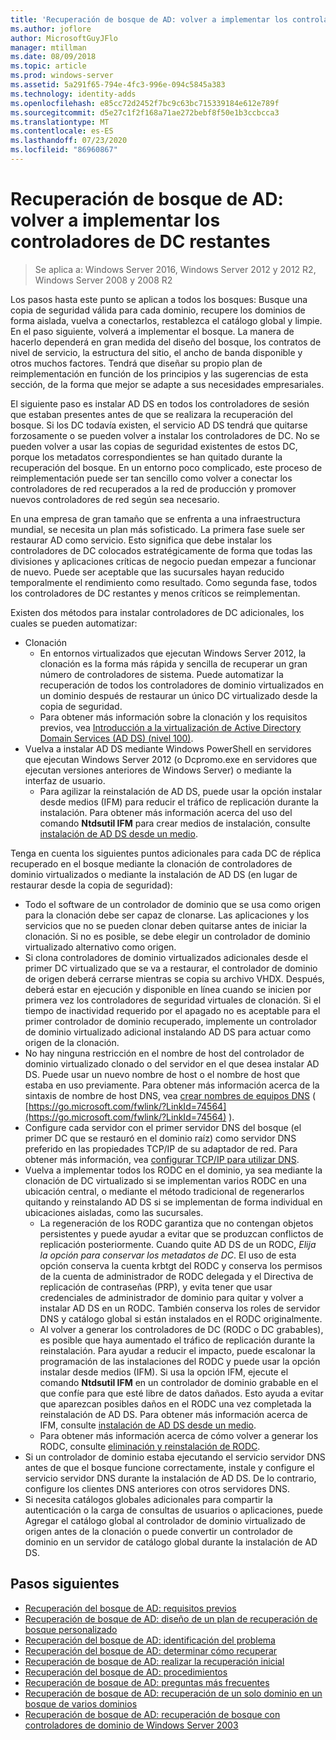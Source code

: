 ```yaml
---
title: 'Recuperación de bosque de AD: volver a implementar los controladores de DC restantes'
ms.author: joflore
author: MicrosoftGuyJFlo
manager: mtillman
ms.date: 08/09/2018
ms.topic: article
ms.prod: windows-server
ms.assetid: 5a291f65-794e-4fc3-996e-094c5845a383
ms.technology: identity-adds
ms.openlocfilehash: e85cc72d2452f7bc9c63bc715339184e612e789f
ms.sourcegitcommit: d5e27c1f2f168a71ae272bebf8f50e1b3ccbcca3
ms.translationtype: MT
ms.contentlocale: es-ES
ms.lasthandoff: 07/23/2020
ms.locfileid: "86960867"
---
```

# <a name="ad-forest-recovery---redeploy-remaining-dcs"></a>Recuperación de bosque de AD: volver a implementar los controladores de DC restantes

>Se aplica a: Windows Server 2016, Windows Server 2012 y 2012 R2, Windows Server 2008 y 2008 R2

Los pasos hasta este punto se aplican a todos los bosques: Busque una copia de seguridad válida para cada dominio, recupere los dominios de forma aislada, vuelva a conectarlos, restablezca el catálogo global y limpie. En el paso siguiente, volverá a implementar el bosque. La manera de hacerlo dependerá en gran medida del diseño del bosque, los contratos de nivel de servicio, la estructura del sitio, el ancho de banda disponible y otros muchos factores. Tendrá que diseñar su propio plan de reimplementación en función de los principios y las sugerencias de esta sección, de la forma que mejor se adapte a sus necesidades empresariales.  
  
El siguiente paso es instalar AD DS en todos los controladores de sesión que estaban presentes antes de que se realizara la recuperación del bosque. Si los DC todavía existen, el servicio AD DS tendrá que quitarse forzosamente o se pueden volver a instalar los controladores de DC. No se pueden volver a usar las copias de seguridad existentes de estos DC, porque los metadatos correspondientes se han quitado durante la recuperación del bosque. En un entorno poco complicado, este proceso de reimplementación puede ser tan sencillo como volver a conectar los controladores de red recuperados a la red de producción y promover nuevos controladores de red según sea necesario.  
  
En una empresa de gran tamaño que se enfrenta a una infraestructura mundial, se necesita un plan más sofisticado. La primera fase suele ser restaurar AD como servicio. Esto significa que debe instalar los controladores de DC colocados estratégicamente de forma que todas las divisiones y aplicaciones críticas de negocio puedan empezar a funcionar de nuevo. Puede ser aceptable que las sucursales hayan reducido temporalmente el rendimiento como resultado. Como segunda fase, todos los controladores de DC restantes y menos críticos se reimplementan.  
  
 Existen dos métodos para instalar controladores de DC adicionales, los cuales se pueden automatizar:  
  
- Clonación  
   - En entornos virtualizados que ejecutan Windows Server 2012, la clonación es la forma más rápida y sencilla de recuperar un gran número de controladores de sistema. Puede automatizar la recuperación de todos los controladores de dominio virtualizados en un dominio después de restaurar un único DC virtualizado desde la copia de seguridad.  
   - Para obtener más información sobre la clonación y los requisitos previos, vea [Introducción a la virtualización de Active Directory Domain Services (AD DS) (nivel 100)](./managing-rid-issuance.md).  
- Vuelva a instalar AD DS mediante Windows PowerShell en servidores que ejecutan Windows Server 2012 (o Dcpromo.exe en servidores que ejecutan versiones anteriores de Windows Server) o mediante la interfaz de usuario.  
   - Para agilizar la reinstalación de AD DS, puede usar la opción instalar desde medios (IFM) para reducir el tráfico de replicación durante la instalación. Para obtener más información acerca del uso del comando **Ntdsutil IFM** para crear medios de instalación, consulte [instalación de AD DS desde un medio](./managing-rid-issuance.md).  

Tenga en cuenta los siguientes puntos adicionales para cada DC de réplica recuperado en el bosque mediante la clonación de controladores de dominio virtualizados o mediante la instalación de AD DS (en lugar de restaurar desde la copia de seguridad):  
  
- Todo el software de un controlador de dominio que se usa como origen para la clonación debe ser capaz de clonarse. Las aplicaciones y los servicios que no se pueden clonar deben quitarse antes de iniciar la clonación. Si no es posible, se debe elegir un controlador de dominio virtualizado alternativo como origen.  
- Si clona controladores de dominio virtualizados adicionales desde el primer DC virtualizado que se va a restaurar, el controlador de dominio de origen deberá cerrarse mientras se copia su archivo VHDX. Después, deberá estar en ejecución y disponible en línea cuando se inicien por primera vez los controladores de seguridad virtuales de clonación. Si el tiempo de inactividad requerido por el apagado no es aceptable para el primer controlador de dominio recuperado, implemente un controlador de dominio virtualizado adicional instalando AD DS para actuar como origen de la clonación.  
- No hay ninguna restricción en el nombre de host del controlador de dominio virtualizado clonado o del servidor en el que desea instalar AD DS. Puede usar un nuevo nombre de host o el nombre de host que estaba en uso previamente. Para obtener más información acerca de la sintaxis de nombre de host DNS, vea [crear nombres de equipos DNS](/previous-versions/windows/it-pro/windows-server-2003/cc785282(v=ws.10)) ( [https://go.microsoft.com/fwlink/?LinkId=74564](https://go.microsoft.com/fwlink/?LinkId=74564) ).  
- Configure cada servidor con el primer servidor DNS del bosque (el primer DC que se restauró en el dominio raíz) como servidor DNS preferido en las propiedades TCP/IP de su adaptador de red. Para obtener más información, vea [configurar TCP/IP para utilizar DNS](/previous-versions/windows/it-pro/windows-server-2003/cc779282(v=ws.10)).  
- Vuelva a implementar todos los RODC en el dominio, ya sea mediante la clonación de DC virtualizado si se implementan varios RODC en una ubicación central, o mediante el método tradicional de regenerarlos quitando y reinstalando AD DS si se implementan de forma individual en ubicaciones aisladas, como las sucursales.  
   - La regeneración de los RODC garantiza que no contengan objetos persistentes y puede ayudar a evitar que se produzcan conflictos de replicación posteriormente. Cuando quite AD DS de un RODC, *Elija la opción para conservar los metadatos de DC*. El uso de esta opción conserva la cuenta krbtgt del RODC y conserva los permisos de la cuenta de administrador de RODC delegada y el Directiva de replicación de contraseñas (PRP), y evita tener que usar credenciales de administrador de dominio para quitar y volver a instalar AD DS en un RODC. También conserva los roles de servidor DNS y catálogo global si están instalados en el RODC originalmente.  
   - Al volver a generar los controladores de DC (RODC o DC grabables), es posible que haya aumentado el tráfico de replicación durante la reinstalación. Para ayudar a reducir el impacto, puede escalonar la programación de las instalaciones del RODC y puede usar la opción instalar desde medios (IFM). Si usa la opción IFM, ejecute el comando **Ntdsutil IFM** en un controlador de dominio grabable en el que confíe para que esté libre de datos dañados. Esto ayuda a evitar que aparezcan posibles daños en el RODC una vez completada la reinstalación de AD DS. Para obtener más información acerca de IFM, consulte [instalación de AD DS desde un medio](./managing-rid-issuance.md).  
   - Para obtener más información acerca de cómo volver a generar los RODC, consulte [eliminación y reinstalación de RODC](/previous-versions/windows/it-pro/windows-server-2003/cc779282(v=ws.10)).  
- Si un controlador de dominio estaba ejecutando el servicio servidor DNS antes de que el bosque funcione correctamente, instale y configure el servicio servidor DNS durante la instalación de AD DS. De lo contrario, configure los clientes DNS anteriores con otros servidores DNS.  
- Si necesita catálogos globales adicionales para compartir la autenticación o la carga de consultas de usuarios o aplicaciones, puede Agregar el catálogo global al controlador de dominio virtualizado de origen antes de la clonación o puede convertir un controlador de dominio en un servidor de catálogo global durante la instalación de AD DS.  
  
## <a name="next-steps"></a>Pasos siguientes

- [Recuperación del bosque de AD: requisitos previos](AD-Forest-Recovery-Prerequisties.md)  
- [Recuperación de bosque de AD: diseño de un plan de recuperación de bosque personalizado](AD-Forest-Recovery-Devising-a-Plan.md)  
- [Recuperación del bosque de AD: identificación del problema](AD-Forest-Recovery-Identify-the-Problem.md)
- [Recuperación del bosque de AD: determinar cómo recuperar](AD-Forest-Recovery-Determine-how-to-Recover.md)
- [Recuperación de bosque de AD: realizar la recuperación inicial](AD-Forest-Recovery-Perform-initial-recovery.md)  
- [Recuperación del bosque de AD: procedimientos](AD-Forest-Recovery-Procedures.md)  
- [Recuperación de bosque de AD: preguntas más frecuentes](AD-Forest-Recovery-FAQ.md)  
- [Recuperación de bosque de AD: recuperación de un solo dominio en un bosque de varios dominios](AD-Forest-Recovery-Single-Domain-in-Multidomain-Recovery.md)  
- [Recuperación de bosque de AD: recuperación de bosque con controladores de dominio de Windows Server 2003](AD-Forest-Recovery-Windows-Server-2003.md)
